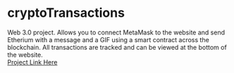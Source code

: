 # cryptoTransactions
Web 3.0 project. 
Allows you to connect MetaMask to the website and send Etherium with a message and a GIF using a smart contract across the blockchain. 
All transactions are tracked and can be viewed at the bottom of the website.  
[Project Link Here](kyptowallet.live)
